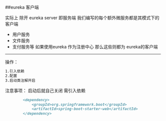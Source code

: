 ##eureka 客户端

实际上 除开 eureka server 即服务端 
我们编写的每个额外微服务都是其模式下的客户端
- 用户服务
- 文件服务
- 支付服务等
如果使用eureka 作为注册中心 那么这些则都为 eureka的客户端

----
操作：
```markdown
1.引入依赖
2.配置
3.启动类注解开启
```
注意事项： 启动后就自己关闭
需引入依赖
```markdown
        <dependency>
            <groupId>org.springframework.boot</groupId>
            <artifactId>spring-boot-starter-web</artifactId>
        </dependency>
```